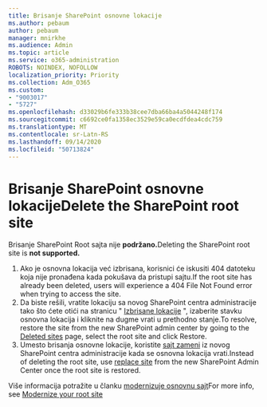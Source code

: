 ```yaml
---
title: Brisanje SharePoint osnovne lokacije
ms.author: pebaum
author: pebaum
manager: mnirkhe
ms.audience: Admin
ms.topic: article
ms.service: o365-administration
ROBOTS: NOINDEX, NOFOLLOW
localization_priority: Priority
ms.collection: Adm_O365
ms.custom:
- "9003017"
- "5727"
ms.openlocfilehash: d33029b6fe333b38cee7dba66ba4a5044248f174
ms.sourcegitcommit: c6692ce0fa1358ec3529e59ca0ecdfdea4cdc759
ms.translationtype: MT
ms.contentlocale: sr-Latn-RS
ms.lasthandoff: 09/14/2020
ms.locfileid: "50713824"
---
```

# <a name="delete-the-sharepoint-root-site"></a><span data-ttu-id="d9c0e-102">Brisanje SharePoint osnovne lokacije</span><span class="sxs-lookup"><span data-stu-id="d9c0e-102">Delete the SharePoint root site</span></span>

<span data-ttu-id="d9c0e-103">Brisanje SharePoint Root sajta nije  **podržano.**</span><span class="sxs-lookup"><span data-stu-id="d9c0e-103">Deleting the SharePoint root site is  **not supported.**</span></span>

1.  <span data-ttu-id="d9c0e-104">Ako je osnovna lokacija već izbrisana, korisnici će iskusiti 404 datoteku koja nije pronađena kada pokušava da pristupi sajtu.</span><span class="sxs-lookup"><span data-stu-id="d9c0e-104">If the root site has already been deleted, users will experience a  404 File Not Found  error when trying to access the site.</span></span>
2.  <span data-ttu-id="d9c0e-105">Da biste rešili, vratite lokaciju sa novog SharePoint centra administracije tako što ćete otići na stranicu "  [Izbrisane lokacije](https://admin.microsoft.com/sharepoint?page=recycleBin&modern=true)  ", izaberite stavku osnovna lokacija i kliknite na dugme vrati u prethodno stanje.</span><span class="sxs-lookup"><span data-stu-id="d9c0e-105">To resolve, restore the site  from the new SharePoint admin center by going to the  [Deleted sites](https://admin.microsoft.com/sharepoint?page=recycleBin&modern=true)  page, select the root site and click  Restore.</span></span>
3.  <span data-ttu-id="d9c0e-106">Umesto brisanja osnovne lokacije, koristite [sajt zameni](https://docs.microsoft.com/sharepoint/modern-root-site#replace-your-root-site)  iz novog SharePoint centra administracije kada se osnovna lokacija vrati.</span><span class="sxs-lookup"><span data-stu-id="d9c0e-106">Instead of deleting the root site, use [replace site](https://docs.microsoft.com/sharepoint/modern-root-site#replace-your-root-site)  from the new SharePoint Admin Center once the root site is restored.</span></span>

<span data-ttu-id="d9c0e-107">Više informacija potražite u članku [modernizuje osnovnu sajt](https://docs.microsoft.com/sharepoint/modern-root-site)</span><span class="sxs-lookup"><span data-stu-id="d9c0e-107">For more info, see [Modernize your root site](https://docs.microsoft.com/sharepoint/modern-root-site)</span></span>